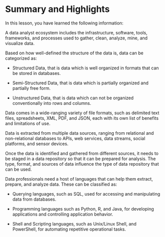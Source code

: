 # Summary and Highlights

In this lesson, you have learned the following information: 

A data analyst ecosystem includes the infrastructure, software, tools, frameworks, and processes used to gather, clean, analyze, mine, and visualize data.  

Based on how well-defined the structure of the data is, data can be categorized as:

- Structured Data, that is data which is well organized in formats that can be stored in databases.

- Semi-Structured Data, that is data which is partially organized and partially free form.

- Unstructured Data, that is data which can not be organized conventionally into rows and columns.

Data comes in a wide-ranging variety of file formats, such as delimited text files, spreadsheets, XML, PDF, and JSON, each with its own list of benefits and limitations of use.  

Data is extracted from multiple data sources, ranging from relational and non-relational databases to APIs, web services, data streams, social platforms, and sensor devices. 

Once the data is identified and gathered from different sources, it needs to be staged in a data repository so that it can be prepared for analysis. The type, format, and sources of data influence the type of data repository that can be used. 

Data professionals need a host of languages that can help them extract, prepare, and analyze data. These can be classified as:  

- Querying languages, such as SQL, used for accessing and manipulating data from databases. 

- Programming languages such as Python, R, and Java, for developing applications and controlling application behavior.

- Shell and Scripting languages, such as Unix/Linux Shell, and PowerShell, for automating repetitive operational tasks.